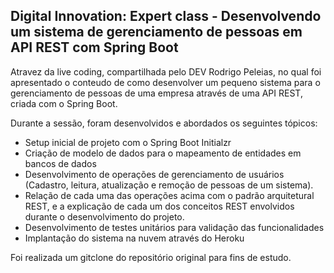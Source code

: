 <h2>Digital Innovation: Expert class - Desenvolvendo um sistema de gerenciamento de pessoas em API REST com Spring Boot</h2>

Atravez da live coding, compartilhada pelo DEV Rodrigo Peleias, no qual foi apresentado o conteudo de como desenvolver um pequeno sistema para o gerenciamento de pessoas de uma empresa através de uma API REST, criada com o Spring Boot.

Durante a sessão, foram desenvolvidos e abordados os seguintes tópicos:

* Setup inicial de projeto com o Spring Boot Initialzr 
* Criação de modelo de dados para o mapeamento de entidades em bancos de dados
* Desenvolvimento de operações de gerenciamento de usuários (Cadastro, leitura, atualização e remoção de pessoas de um sistema).
* Relação de cada uma das operações acima com o padrão arquitetural REST, e a explicação de cada um dos conceitos REST envolvidos durante o desenvolvimento do projeto.
* Desenvolvimento de testes unitários para validação das funcionalidades
* Implantação do sistema na nuvem através do Heroku

Foi realizada um gitclone do repositório original para fins de estudo.
